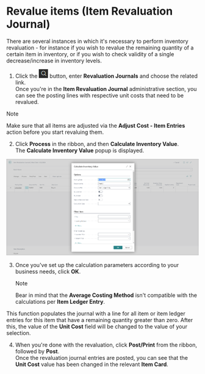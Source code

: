# Revalue items (Item Revaluation Journal)

There are several instances in which it's necessary to perform inventory revaluation - for instance if you wish to revalue the remaining quantity of a certain item in inventory, or if you wish to check validity of a single decrease/increase in inventory levels. 

1. Click the ![Lightbulb that opens the Tell Me feature](../../images/Icons/Lightbulb_icon.png "Tell Me what you want to do") button, enter **Revaluation Journals** and choose the related link.        
    Once you're in the **Item Revaluation Journal** administrative section, you can see the posting lines with respective unit costs that need to be revalued. 

> [!Note]
> Make sure that all items are adjusted via the **Adjust Cost - Item Entries** action before you start revaluing them. 

2. Click **Process** in the ribbon, and then **Calculate Inventory Value**.    
   The **Calculate Inventory Value** popup is displayed.

<img src="../images/calculate_inventory_value.PNG" width="550">

3. Once you've set up the calculation parameters according to your business needs, click **OK**.    
   
   > [!Note]
   > Bear in mind that the **Average Costing Method** isn't compatible with the calculations per **Item Ledger Entry**.

This function populates the journal with a line for all item or item ledger entries for this item that have a remaining quantity greater than zero. After this, the value of the **Unit Cost** field will be changed to the value of your selection.

4. When you're done with the revaluation, click **Post/Print** from the ribbon, followed by **Post**.      
   Once the revaluation journal entries are posted, you can see that the **Unit Cost** value has been changed in the relevant **Item Card**.